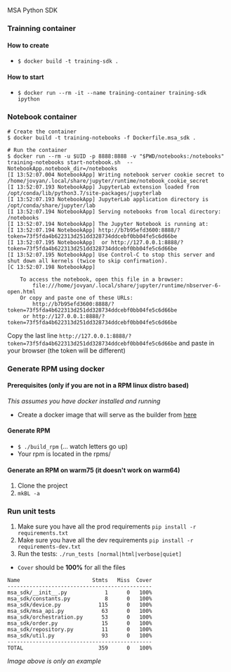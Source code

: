 MSA Python SDK

### Trainning container
#### How to create
- `$ docker build -t training-sdk .`

#### How to start
- `$ docker run --rm -it --name training-container training-sdk ipython`

### Notebook container
```
# Create the container
$ docker build -t training-notebooks -f Dockerfile.msa_sdk .

# Run the container
$ docker run --rm -u $UID -p 8888:8888 -v "$PWD/notebooks:/notebooks" training-notebooks start-notebook.sh  --NotebookApp.notebook_dir=/notebooks
[I 13:52:07.004 NotebookApp] Writing notebook server cookie secret to /home/jovyan/.local/share/jupyter/runtime/notebook_cookie_secret
[I 13:52:07.193 NotebookApp] JupyterLab extension loaded from /opt/conda/lib/python3.7/site-packages/jupyterlab
[I 13:52:07.193 NotebookApp] JupyterLab application directory is /opt/conda/share/jupyter/lab
[I 13:52:07.194 NotebookApp] Serving notebooks from local directory: /notebooks
[I 13:52:07.194 NotebookApp] The Jupyter Notebook is running at:
[I 13:52:07.194 NotebookApp] http://b7b95efd3600:8888/?token=73f5fda4b622313d251dd328734ddcebf0bb04fe5c6d66be
[I 13:52:07.195 NotebookApp]  or http://127.0.0.1:8888/?token=73f5fda4b622313d251dd328734ddcebf0bb04fe5c6d66be
[I 13:52:07.195 NotebookApp] Use Control-C to stop this server and shut down all kernels (twice to skip confirmation).
[C 13:52:07.198 NotebookApp]

    To access the notebook, open this file in a browser:
        file:///home/jovyan/.local/share/jupyter/runtime/nbserver-6-open.html
    Or copy and paste one of these URLs:
        http://b7b95efd3600:8888/?token=73f5fda4b622313d251dd328734ddcebf0bb04fe5c6d66be
     or http://127.0.0.1:8888/?token=73f5fda4b622313d251dd328734ddcebf0bb04fe5c6d66be

```
Copy the last line `http://127.0.0.1:8888/?token=73f5fda4b622313d251dd328734ddcebf0bb04fe5c6d66be` and paste in your browser (the token will be different)





### Generate RPM using docker
#### Prerequisites (only if you are not in a RPM linux distro based)

_This assumes you have docker installed and running_

- Create a docker image that will serve as the builder from [here](http://ubibucket.ubiqube.com/users/efe/repos/eduardo-stuff/browse/docker/rpmbuild)

#### Generate RPM

- `$ ./build_rpm`
  (... watch letters go up)
- Your rpm is located in the rpms/

#### Generate an RPM on warm75 (it doesn't work on warm64)

1. Clone the project
2. `mkBL -a`

### Run unit tests

1. Make sure you have all the prod requirements `pip install -r requirements.txt`
1. Make sure you have all the dev requirements `pip install -r requirements-dev.txt`
1. Run the tests: `./run_tests [normal|html|verbose|quiet]`
  - `Cover` should be **100%** for all the files

```
Name                       Stmts   Miss  Cover
----------------------------------------------
msa_sdk/__init__.py            1      0   100%
msa_sdk/constants.py           8      0   100%
msa_sdk/device.py            115      0   100%
msa_sdk/msa_api.py            63      0   100%
msa_sdk/orchestration.py      53      0   100%
msa_sdk/order.py              15      0   100%
msa_sdk/repository.py         11      0   100%
msa_sdk/util.py               93      0   100%
----------------------------------------------
TOTAL                        359      0   100%

```
*Image above is only an example*
